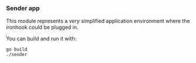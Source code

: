 ### Sender app

This module represents a *very* simplified application environment where the ironhook could be plugged in.

You can build and run it with:

```
go build
./sender
```
